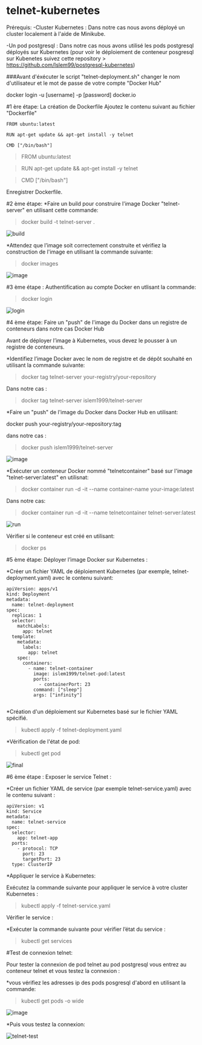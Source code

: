 # telnet-kubernetes

Prérequis:
-Cluster Kubernetes : Dans notre cas nous avons déployé un cluster localement à l'aide de Minikube.

-Un pod postgresql : Dans notre cas nous avons utilisé les pods postgresql déployés sur Kubernetes (pour voir le déploiement de conteneur posgresql sur Kubenetes suivez cette repository > https://github.com/Islem99/postgresql-kubernetes)

###Avant d'éxécuter le script "telnet-deployment.sh" changer le nom d'utilisateur et le mot de passe de votre compte "Docker Hub"

docker login -u [username] -p [password] docker.io

#1 ère étape: La création de Dockerfile
Ajoutez le contenu suivant au fichier "Dockerfile"

```
FROM ubuntu:latest

RUN apt-get update && apt-get install -y telnet

CMD ["/bin/bash"]
```

> FROM ubuntu:latest

> RUN apt-get update && apt-get install -y telnet

> CMD ["/bin/bash"]

Enregistrer Dockerfile.

#2 ème étape:
*Faire un build pour construire l'image Docker "telnet-server" en utilisant cette commande:

> docker build -t telnet-server .

![build](https://github.com/Islem99/telnet-kubernetes/assets/84632827/fb990b2d-1e77-4358-9224-b3fdc8033f27)

*Attendez que l’image soit correctement construite et vérifiez la construction de l'image en utilisant la commande suivante:

> docker images

![image](https://github.com/Islem99/telnet-kubernetes/assets/84632827/568d7ffa-05a1-4b49-9271-c439359a712f)

#3 ème étape : Authentification au compte Docker en utlisant la commande:

> docker login

![login](https://github.com/Islem99/telnet-kubernetes/assets/84632827/694dcd38-688d-4200-af58-e2239a5b56e9)


#4 ème étape: Faire un "push" de l'image du Docker dans un registre de conteneurs dans notre cas Docker Hub

Avant de déployer l’image à Kubernetes, vous devez le pousser à un registre de conteneurs.

  *Identifiez l’image Docker avec le nom de registre et de dépôt souhaité en utilisant la commande suivante:
  
  > docker tag telnet-server your-registry/your-repository

  Dans notre cas : 
  > docker tag telnet-server islem1999/telnet-server

*Faire un "push" de l'image du Docker dans Docker Hub en utilisant:

docker push your-registry/your-repository:tag

dans notre cas :
> docker push islem1999/telnet-server

![image](https://github.com/Islem99/telnet-kubernetes/assets/84632827/21e42230-6167-4556-9956-0b74eacb5e11)


*Exécuter un conteneur Docker nommé "telnetcontainer" basé sur l'image "telnet-server:latest" en utilisnat:

>docker container run -d -it --name container-name your-image:latest

Dans notre cas:

> docker container run -d -it --name telnetcontainer telnet-server:latest

![run](https://github.com/Islem99/telnet-kubernetes/assets/84632827/ed6d66db-487a-4fa1-b466-227d4ba9a1da)


Vérifier si le conteneur est créé en utilisant:

> docker ps

#5 ème étape: Déployer l’image Docker sur Kubernetes :

*Créer un fichier YAML de déploiement Kubernetes (par exemple, telnet-deployment.yaml) avec le contenu suivant: 

```
apiVersion: apps/v1
kind: Deployment
metadata:
  name: telnet-deployment
spec:
  replicas: 1
  selector:
    matchLabels:
      app: telnet
  template:
    metadata:
      labels:
        app: telnet
    spec:
      containers:
        - name: telnet-container
          image: islem1999/telnet-pod:latest
          ports:
            - containerPort: 23
          command: ["sleep"]
          args: ["infinity"]


```

 *Création d'un déploiement sur Kubernetes basé sur le fichier YAML spécifié.
 
 > kubectl apply -f telnet-deployment.yaml

*Vérification de l'état de pod:

> kubectl get pod

![final](https://github.com/Islem99/telnet-kubernetes/assets/84632827/6b6c1559-3b37-490c-b464-76b117c86575)

#6 ème étape : Exposer le service Telnet :

*Créer un fichier YAML de service (par exemple telnet-service.yaml) avec le contenu suivant :

```
apiVersion: v1
kind: Service
metadata:
  name: telnet-service
spec:
  selector:
    app: telnet-app
  ports:
    - protocol: TCP
      port: 23
      targetPort: 23
  type: ClusterIP
```

*Appliquer le service à Kubernetes:

Exécutez la commande suivante pour appliquer le service à votre cluster Kubernetes :

> kubectl apply -f telnet-service.yaml

Vérifier le service :

*Exécuter la commande suivante pour vérifier l’état du service :

> kubectl get services

#Test de connexion telnet: 

Pour tester la connexion de pod telnet au pod postgresql vous entrez au conteneur telnet et vous testez la connexion :

*vous vérifiez les adresses ip des pods posgresql d'abord en utilisant la commande:

> kubectl get pods -o wide

![image](https://github.com/Islem99/telnet-kubernetes/assets/84632827/e3b7517b-92ac-4688-bcb0-02c9ced7e5f9)


*Puis vous testez la connexion: 

![telnet-test](https://github.com/Islem99/telnet-kubernetes/assets/84632827/4c23f8b9-c886-4e44-9c22-fa87ab291d97)




 
